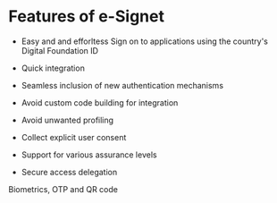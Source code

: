 # Features of e-Signet

*  Easy and and efforltess Sign on to applications using the country's Digital Foundation ID


* Quick integration


* Seamless inclusion of new authentication mechanisms


* Avoid custom code building for integration


* Avoid unwanted profiling


* Collect explicit user consent


* Support for various assurance levels


* Secure access delegation


Biometrics, OTP and QR code
